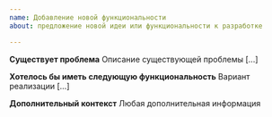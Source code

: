 ```yaml
---
name: Добавление новой функциональности
about: предложение новой идеи или функциональности к разработке

---
```


**Существует проблема**
Описание существующей проблемы [...]

**Хотелось бы иметь следующую функциональность**
Вариант реализации  [...]

**Дополнительный контекст**
Любая дополнительная информация

<!---
Заявление от команды активных контрибьюторов

Данный проект развивается силами нескольких людей последние 10 лет, разработка ведется на условиях краудсорсинга в связи с чем 
Если вы не собираетесь реализовывать данную функциональность сами, просьба идеи и предложения обсуждать на форуме в специализированном разделе https://xdd.silverbulleters.org/c/razrabotka или в рамках вашего контракта на поддержку OpenSource продуктов

-->
